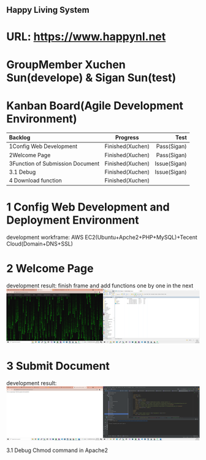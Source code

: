 ## Happy Living System   

# URL:   https://www.happynl.net


# GroupMember Xuchen Sun(develope) & Sigan Sun(test)

# Kanban Board(Agile Development Environment)
| Backlog | Progress | Test |
|      :---   |     :---:      |          ---: |
| 1Config Web Development   | Finished(Xuchen)     | Pass(Sigan)    |
| 2Welcome Page     | Finished(Xuchen)       | Pass(Sigan)      |
| 3Function of Submission Document     | Finished(Xuchen)       | Issue(Sigan)      |
| 3.1 Debug     | Finished(Xuchen)       | Issue(Sigan)      |
| 4 Download function     | Finished(Xuchen)       |       |


# 1 Config Web Development and Deployment Environment
development workframe: AWS EC2(Ubuntu+Apche2+PHP+MySQL)+Tecent Cloud(Domain+DNS+SSL)


# 2 Welcome Page 
development result: finish frame and add functions one by one in the next
![](https://github.com/XuchenSun/happyNL/blob/main/development/welcompage.png)


# 3 Submit Document
development result:
![](https://github.com/XuchenSun/happyNL/blob/main/development/Function%20of%20Submission%20.png)


 
3.1 Debug  Chmod command in Apache2


